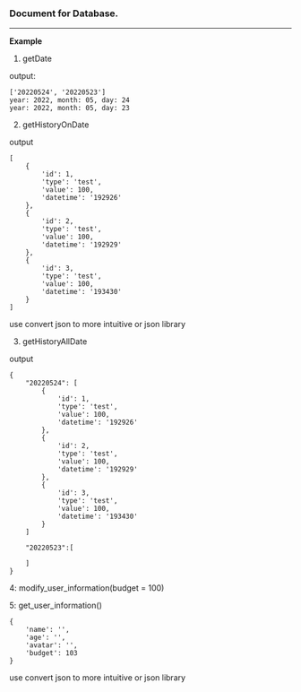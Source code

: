### Document for Database.
___
**Example**

1. getDate

output:
```
['20220524', '20220523']
year: 2022, month: 05, day: 24
year: 2022, month: 05, day: 23

```

2. getHistoryOnDate

output
```
[
    {
        'id': 1, 
        'type': 'test',
        'value': 100, 
        'datetime': '192926'
    }, 
    {
        'id': 2, 
        'type': 'test', 
        'value': 100, 
        'datetime': '192929'
    }, 
    {
        'id': 3, 
        'type': 'test', 
        'value': 100, 
        'datetime': '193430'
    }
]
```
use convert json to more intuitive or json library

3. getHistoryAllDate

output
```
{
    "20220524": [
        {
            'id': 1, 
            'type': 'test',
            'value': 100, 
            'datetime': '192926'
        }, 
        {
            'id': 2, 
            'type': 'test', 
            'value': 100, 
            'datetime': '192929'
        }, 
        {
            'id': 3, 
            'type': 'test', 
            'value': 100, 
            'datetime': '193430'
        }
    ]

    "20220523":[

    ]
}
```
4: modify_user_information(budget = 100)

5: get_user_information()
```
{
    'name': '', 
    'age': '', 
    'avatar': '', 
    'budget': 103
}
```
use convert json to more intuitive or json library

